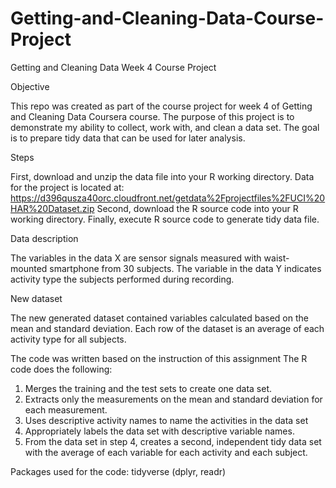# Getting-and-Cleaning-Data-Course-Project
Getting and Cleaning Data Week 4 Course Project

Objective

This repo was created as part of the course project for week 4 of Getting and Cleaning Data Coursera course.
The purpose of this project is to demonstrate my ability to collect, work with, and clean a data set. The goal is to prepare tidy data that can be used for later analysis. 

Steps

First, download and unzip the data file into your R working directory.
Data for the project is located at: https://d396qusza40orc.cloudfront.net/getdata%2Fprojectfiles%2FUCI%20HAR%20Dataset.zip
Second, download the R source code into your R working directory.
Finally, execute R source code to generate tidy data file.

Data description

The variables in the data X are sensor signals measured with waist-mounted smartphone from 30 subjects. The variable in the data Y indicates activity type the subjects performed during recording.

New dataset

The new generated dataset contained variables calculated based on the mean and standard deviation. Each row of the dataset is an average of each activity type for all subjects.

The code was written based on the instruction of this assignment
The R code does the following:
1. Merges the training and the test sets to create one data set.
2. Extracts only the measurements on the mean and standard deviation for each measurement.
3. Uses descriptive activity names to name the activities in the data set
4. Appropriately labels the data set with descriptive variable names.
5. From the data set in step 4, creates a second, independent tidy data set with the average of each variable for each activity and each subject.

Packages used for the code: tidyverse (dplyr, readr)
